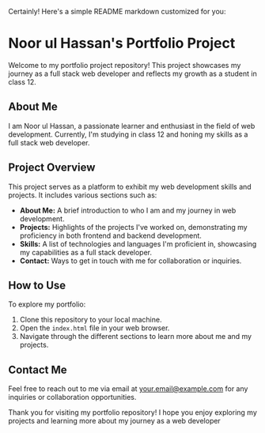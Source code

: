 Certainly! Here's a simple README markdown customized for you:

# Noor ul Hassan's Portfolio Project

Welcome to my portfolio project repository! This project showcases my journey as a full stack web developer and reflects my growth as a student in class 12. 

## About Me
I am Noor ul Hassan, a passionate learner and enthusiast in the field of web development. Currently, I'm studying in class 12 and honing my skills as a full stack web developer.

## Project Overview
This project serves as a platform to exhibit my web development skills and projects. It includes various sections such as:

- **About Me:** A brief introduction to who I am and my journey in web development.
- **Projects:** Highlights of the projects I've worked on, demonstrating my proficiency in both frontend and backend development.
- **Skills:** A list of technologies and languages I'm proficient in, showcasing my capabilities as a full stack developer.
- **Contact:** Ways to get in touch with me for collaboration or inquiries.

## How to Use
To explore my portfolio:
1. Clone this repository to your local machine.
2. Open the `index.html` file in your web browser.
3. Navigate through the different sections to learn more about me and my projects.

## Contact Me
Feel free to reach out to me via email at [your.email@example.com](mailto:your.email@example.com) for any inquiries or collaboration opportunities.

Thank you for visiting my portfolio repository! I hope you enjoy exploring my projects and learning more about my journey as a web developer
